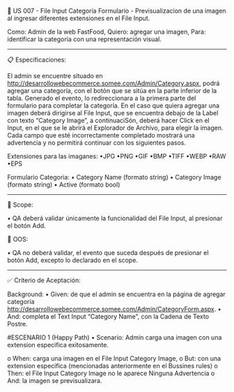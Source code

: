 📑 US 007 - File Input Categoría Formulario - Previsualizacion de una imagen al ingresar diferentes extensiones en el File Input.

Como: Admin de la web FastFood,
Quiero: agregar una imagen,
Para: identificar la categoría con una representación visual.

---

📋 Especificaciones:

El admin se encuentre situado en http://desarrollowebecommerce.somee.com/Admin/Category.aspx, podrá agregar una categoría, con el botón que se sitúa en la parte inferior de la tabla.
Generado el evento, lo redireccionara a la primera parte del formulario para completar la categoría.
En el caso que quiera agregar una imagen deberá dirigirse al File Input, que se encuentra debajo de la Label con texto “Category Image”, a continuaciSón, deberá hacer Click en el Input, en el que se le abrirá el Explorador de Archivo, para elegir la imagen.
Cada campo que esté incorrectamente completado mostrará una advertencia y no permitirá continuar con los siguientes pasos.

Extensiones para las imaganes: 
•JPG
•PNG
•GIF
•BMP
•TIFF
•WEBP
•RAW
•EPS

Formulario Categoria:
• Category Name (formato string)
• Category Image (formato string)
• Active (formato bool)

---

🎯 Scope:

• QA deberá validar únicamente la funcionalidad del File Input, al presionar el botón Add.

🚫 OOS:

• QA no deberá validar, el evento que suceda después de presionar el botón Add, excepto lo declarado en el scope.

---

✅ Criterio de Aceptación:

Background:
• Given: de que el admin se encuentra en la página de agregar categoría http://desarrollowebecommerce.somee.com/Admin/CategoryForm.aspx.
• And: completa el Text Input “Category Name”, con la Cadena de Texto Postre.

#ESCENARIO 1 (Happy Path)
• Scenario: Admin carga una imagen con una extension especifica exitosamente.

o When: carga una imagen en el File Input Category Image,
o But: con una extension especifica (mencionadas anteriormente en el Bussines rules)
o Then: el File Input Category Image no le aparece Ninguna Advertencia
o And: la imagen se previsualizara.
